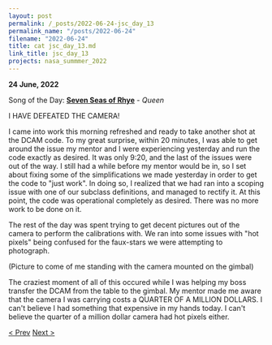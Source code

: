 ```yaml
---
layout: post
permalink: /_posts/2022-06-24-jsc_day_13
permalink_name: "/posts/2022-06-24"
filename: "2022-06-24"
title: cat jsc_day_13.md
link_title: jsc_day_13
projects: nasa_summmer_2022
---
```

**24 June, 2022**

Song of the Day: [**Seven Seas of Rhye**](https://youtu.be/FxIo57WURRE) - *Queen*

I HAVE DEFEATED THE CAMERA!

I came into work this morning refreshed and ready to take another shot at the DCAM code. To my great surprise, within 20 minutes, I was able to get around the issue my mentor and I were experiencing yesterday and run the code exactly as desired. It was only 9:20, and the last of the issues were out of the way. I still had a while before my mentor would be in, so I set about fixing some of the simplifications we made yesterday in order to get the code to "just work". In doing so, I realized that we had ran into a scoping issue with one of our subclass definitions, and managed to rectify it. At this point, the code was operational completely as desired. There was no more work to be done on it.

The rest of the day was spent trying to get decent pictures out of the camera to perform the calibrations with. We ran into some issues with "hot pixels" being confused for the faux-stars we were attempting to photograph.

(Picture to come of me standing with the camera mounted on the gimbal)

The craziest moment of all of this occured while I was helping my boss transfer the DCAM from the table to the gimbal. My mentor made me aware that the camera I was carrying costs a QUARTER OF A MILLION DOLLARS. I can't believe I had something that expensive in my hands today. I can't believe the quarter of a million dollar camera had hot pixels either.

[< Prev](/_posts/2022-06-23-jsc_day_12)    [Next >](/all_caught_up)
